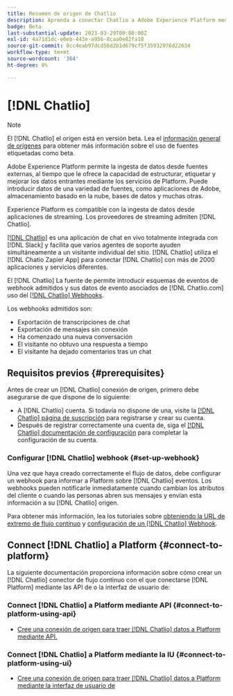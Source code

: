 ```yaml
---
title: Resumen de origen de Chatlio
description: Aprenda a conectar Chatlio a Adobe Experience Platform mediante API o la interfaz de usuario de aprovechando los webhooks
badge: Beta
last-substantial-update: 2023-03-29T00:00:00Z
exl-id: 4a71d1dc-e0eb-443e-a956-8caa0e82fa18
source-git-commit: 0cc4eab97dcd56d2b1d679cf5f35932976d22634
workflow-type: tm+mt
source-wordcount: '364'
ht-degree: 0%

---
```


# [!DNL Chatlio]

>[!NOTE]
>
>El [!DNL Chatlio] el origen está en versión beta. Lea el [información general de orígenes](../../home.md#terms-and-conditions) para obtener más información sobre el uso de fuentes etiquetadas como beta.

Adobe Experience Platform permite la ingesta de datos desde fuentes externas, al tiempo que le ofrece la capacidad de estructurar, etiquetar y mejorar los datos entrantes mediante los servicios de Platform. Puede introducir datos de una variedad de fuentes, como aplicaciones de Adobe, almacenamiento basado en la nube, bases de datos y muchas otras.

Experience Platform es compatible con la ingesta de datos desde aplicaciones de streaming. Los proveedores de streaming admiten [!DNL Chatlio].

[[!DNL Chatlio]](https://chatlio.com/) es una aplicación de chat en vivo totalmente integrada con [!DNL Slack] y facilita que varios agentes de soporte ayuden simultáneamente a un visitante individual del sitio. [!DNL Chatlio] utiliza el [!DNL Chatio Zapier App] para conectar [!DNL Chatlio] con más de 2000 aplicaciones y servicios diferentes.

El [!DNL Chatlio] La fuente de permite introducir esquemas de eventos de webhook admitidos y sus datos de evento asociados de [!DNL Chatlio.com] uso del [[!DNL Chatlio] Webhooks](https://chatlio.com/docs/webhooks/).

Los webhooks admitidos son:

* Exportación de transcripciones de chat
* Exportación de mensajes sin conexión
* Ha comenzado una nueva conversación
* El visitante no obtuvo una respuesta a tiempo
* El visitante ha dejado comentarios tras un chat

## Requisitos previos {#prerequisites}

Antes de crear un [!DNL Chatlio] conexión de origen, primero debe asegurarse de que dispone de lo siguiente:

* A [!DNL Chatlio] cuenta. Si todavía no dispone de una, visite la [[!DNL Chatlio] página de suscripción](https://chatlio.com/app/#/signup) para registrarse y crear su cuenta.
* Después de registrar correctamente una cuenta de, siga el [[!DNL Chatlio] documentación de configuración](https://chatlio.com/docs/setup/) para completar la configuración de su cuenta.

### Configurar [!DNL Chatlio] webhook {#set-up-webhook}

Una vez que haya creado correctamente el flujo de datos, debe configurar un webhook para informar a Platform sobre [!DNL Chatlio] eventos. Los webhooks pueden notificarle inmediatamente cuando cambian los atributos del cliente o cuando las personas abren sus mensajes y envían esta información a su [!DNL Chatlio] origen.

Para obtener más información, lea los tutoriales sobre [obteniendo la URL de extremo de flujo continuo](../../tutorials/ui/create/marketing-automation/chatlio-webhook.md#get-streaming-endpoint) y [configuración de un [!DNL Chatlio] Webhook](../../tutorials/ui/create/marketing-automation/chatlio-webhook.md#set-up-webhook).

## Connect [!DNL Chatlio] a Platform {#connect-to-platform}

La siguiente documentación proporciona información sobre cómo crear un [!DNL Chatlio] conector de flujo continuo con el que conectarse [!DNL Platform] mediante las API de o la interfaz de usuario de:

### Connect [!DNL Chatlio] a Platform mediante API {#connect-to-platform-using-api}

* [Cree una conexión de origen para traer [!DNL Chatlio] datos a Platform mediante API.](../../tutorials/api/create/marketing-automation/chatlio-webhook.md)

### Connect [!DNL Chatlio] a Platform mediante la IU {#connect-to-platform-using-ui}

* [Cree una conexión de origen para traer [!DNL Chatlio] datos a Platform mediante la interfaz de usuario de](../../tutorials/ui/create/marketing-automation/chatlio-webhook.md)
